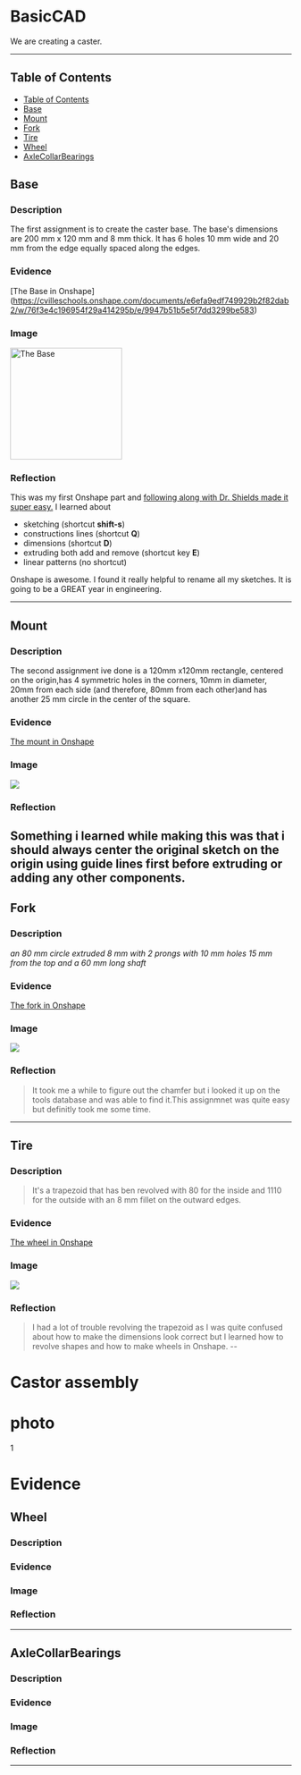 # BasicCAD

We are creating a caster.

---
## Table of Contents
* [Table of Contents](#Table-of-Contents)
* [Base](#Base)
* [Mount](#Mount)
* [Fork](#Fork)
* [Tire](#Tire)
* [Wheel](#Wheel)
* [AxleCollarBearings](#AxleCollarBearings)

## Base

### Description

The first assignment is to create the caster base.  The base's dimensions are 200 mm x 120 mm and 8 mm thick.  It has 6 holes 10 mm wide and 20 mm from the edge equally spaced along the edges.

### Evidence
[The Base in Onshape] (https://cvilleschools.onshape.com/documents/e6efa9edf749929b2f82dab2/w/76f3e4c196954f29a414295b/e/9947b51b5e5f7dd3299be583)  

### Image

<img src="https://github.com/OneCHSEngr/BasicCAD/blob/master/images/Base.jpg?raw=true" alt="The Base" width="200">

### Reflection

This was my first Onshape part and [following along with Dr. Shields made it super easy.](https://www.youtube.com/watch?v=93BFUD-HAG8&feature=emb_title&scrlybrkr=5670f0b4)  I learned about 
* sketching (shortcut **shift-s**)
* constructions lines (shortcut **Q**)
* dimensions (shortcut **D**)
* extruding both add and remove (shortcut key **E**)
* linear patterns (no shortcut)

Onshape is awesome.  I found it really helpful to rename all my sketches.  It is going to be a GREAT year in engineering.

---


## Mount

### Description
The second assignment ive done is a 120mm x120mm rectangle, centered on the origin,has 4 symmetric holes in the corners, 10mm in diameter, 20mm from each side (and therefore, 80mm from each other)and has another 25 mm circle in the center of the square.
### Evidence
[The mount in Onshape](https://cvilleschools.onshape.com/documents/94296b314d397931918fdad2/w/f78e6bb8d76819ead288c5c2/e/0e2f23c37ac3d90e58bad9d2)

### Image 
![](https://github.com/gdaless20/BasicCad/blob/master/Project/Base.png)

### Reflection
Something i learned while making this was that i should always center the original sketch on the origin using guide lines first before extruding or adding any other components.
---


## Fork

### Description
*an 80 mm circle extruded 8 mm with 2 prongs with 10 mm holes 15 mm from the top and a 60 mm long shaft*

### Evidence
[The fork in Onshape](https://cvilleschools.onshape.com/documents/33ad733b8f7b4b7030e754c1/w/51c2df78a49f289621fbd390/e/f5739b2ff154116a68ee1ec7) 

### Image
![](https://github.com/gdaless20/BasicCad/blob/master/Project/Screenshot%202020-10-22%20at%206.45.48%20PM.png)

### Reflection
>It took me a while to figure out the chamfer but i looked it up on the tools database and was able to find it.This assignmnet was quite easy but definitly took me some 
time.
---


## Tire

### Description 
>It's a trapezoid that has ben revolved with 80 for the inside and 1110 for the outside with an 8 mm fillet on the outward edges.

### Evidence
[The wheel in Onshape](https://cvilleschools.onshape.com/documents/1575599d87dd50a3ca865889/w/b6e14c625fcbb32f87152dbf/e/1f90ff496108b47f82514c6e)

### Image
![](https://github.com/gdaless20/BasicCad/blob/master/Project/Screenshot%202020-10-29%20at%201.32.37%20PM.png)

### Reflection
>I had a lot of trouble revolving the trapezoid as I was quite confused about how to make the dimensions look correct but I learned how to revolve shapes and how to make wheels in Onshape.
--

# Castor assembly

# photo
1[](https://github.com/gdaless20/BasicCad/blob/master/Project/castor%20assem%20gaby.png)

# Evidence
[](https://cvilleschools.onshape.com/documents/6f2686d30e89c8279d3ec154/w/2f8710eb23e788b78014fa21/e/83b80ea28f465201dc32ae3e)

## Wheel

### Description

### Evidence

### Image

### Reflection

---


## AxleCollarBearings

### Description

### Evidence

### Image

### Reflection

---
